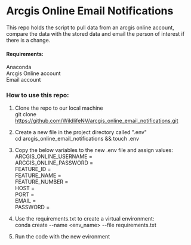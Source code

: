 # Arcgis Online Email Notifications
This repo holds the script to pull data from an arcgis online account, compare the data with the stored data and email the person of interest if there is a change.

#### Requirements:  
  Anaconda  
  Arcgis Online account  
  Email account  

### How to use this repo:  
1. Clone the repo to our local machine  
  git clone https://github.com/WildlifeNV/arcgis_online_email_notifications.git  

2. Create a new file in the project directory called ".env"  
  cd arcgis_online_email_notifications && touch .env  

3. Copy the below variables to the new .env file and assign values:  
  ARCGIS_ONLINE_USERNAME =  
  ARCGIS_ONLINE_PASSWORD =  
  FEATURE_ID =  
  FEATURE_NAME =  
  FEATURE_NUMBER =  
  HOST =  
  PORT =  
  EMAIL =  
  PASSWORD = 
  
 4. Use the requirements.txt to create a virtual environment:  
     conda create --name <env_name> --file requirements.txt  
   
 5. Run the code with the new evironment 
